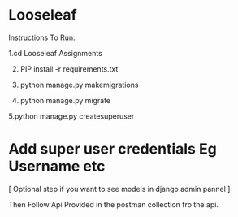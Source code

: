 # Looseleaf
Instructions To Run:

1.cd Looseleaf Assignments

2. PIP install -r requirements.txt

3. python manage.py makemigrations

4. python manage.py migrate

5.python manage.py createsuperuser

# Add super user credentials Eg Username etc
[ Optional step if you want to see models in django admin pannel ]

Then Follow Api Provided in the postman collection fro the api.
